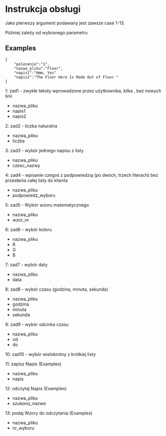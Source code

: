 # Instrukcja obsługi
Jako pierwszy argument podawany jest zawsze case 1-13.

Później zależy od wybranego parametru

## Examples
```
{
    "polecenie":"1",
    "nazwa_pliku":"Floor",
    "napis1":"Hmm, Yes"
    "napis2":"The Floor Here Is Made Out of Floor "
}
```
1: zad1 - zwykłe teksty wprowadzone przez użytkownika, kilka , bez nowych linii
   * nazwa_pliku
   * napis1
   * napis2
  
2: zad2 - liczba naturalna
   * nazwa_pliku
   * liczba
   
3: zad3 - wybór jednego napisu z listy
   * nazwa_pliku
   * czesc_nazwy
   
4: zad4 - wpisanie czegoś z podpowiedzią (po dwóch, trzech literach) bez przesłania całej listy do
klienta
   * nazwa_pliku
   * podpowiedz_wyboru
   
5: zad5 - Wybór wzoru matematycznego
   * nazwa_pliku
   * wzor_nr
   
6: zad6 - wybór koloru
   * nazwa_pliku
   * R
   * G
   * B
   
7: zad7 - wybór daty
   * nazwa_pliku
   * data
   
8: zad8 - wybór czasu (godzina, minuta, sekunda)
   * nazwa_pliku
   * godzina
   * minuta
   * sekunda
   
9: zad9 - wybór odcinka czasu
   * nazwa_pliku
   * od
   * do
   
10: zad10 - wybór wielokrotny z krótkiej listy


11: zapisz Napis (Examples)
   * nazwa_pliku
   * napis
   
12: odczytaj Napis (Examples)
   * nazwa_pliku
   * *szukana_nazwa*
   
13: podaj Wzory do odczytania (Examples)
   * nazwa_pliku
   * nr_wyboru
  
